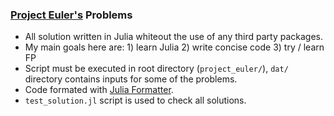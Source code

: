 ### [Project Euler's](https://projecteuler.net) Problems

- All solution written in Julia whiteout the use of any third party packages.
- My main goals here are: 1) learn Julia 2) write concise code 3) try / learn FP
- Script must be executed in root directory (`project_euler/`), `dat/` directory contains inputs for some of the problems.
- Code formated with [Julia Formatter](https://github.com/domluna/JuliaFormatter.jl).
- `test_solution.jl` script is used to check all solutions.

